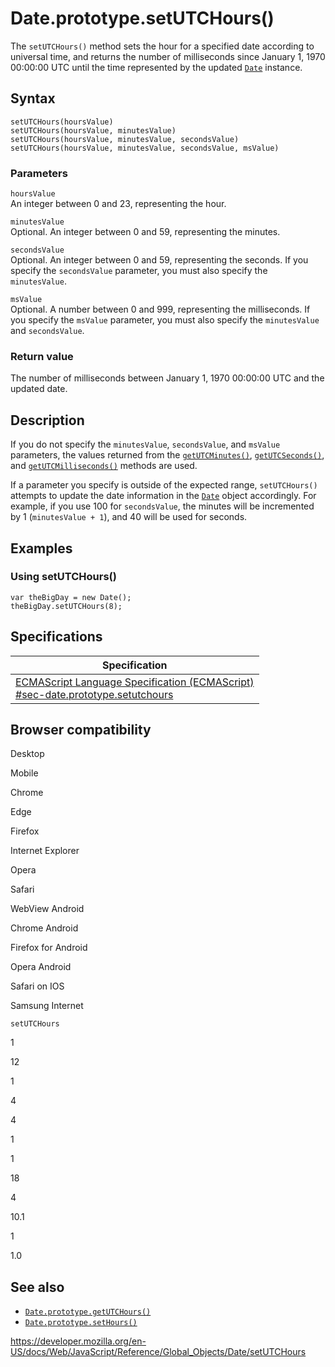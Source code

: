 Date.prototype.setUTCHours()
============================

The `setUTCHours()` method sets the hour for a specified date according to universal time, and returns the number of milliseconds since January 1, 1970 00:00:00 UTC until the time represented by the updated [`Date`](../date) instance.

Syntax
------

    setUTCHours(hoursValue)
    setUTCHours(hoursValue, minutesValue)
    setUTCHours(hoursValue, minutesValue, secondsValue)
    setUTCHours(hoursValue, minutesValue, secondsValue, msValue)

### Parameters

`hoursValue`  
An integer between 0 and 23, representing the hour.

`minutesValue`  
Optional. An integer between 0 and 59, representing the minutes.

`secondsValue`  
Optional. An integer between 0 and 59, representing the seconds. If you specify the `secondsValue` parameter, you must also specify the `minutesValue`.

`msValue`  
Optional. A number between 0 and 999, representing the milliseconds. If you specify the `msValue` parameter, you must also specify the `minutesValue` and `secondsValue`.

### Return value

The number of milliseconds between January 1, 1970 00:00:00 UTC and the updated date.

Description
-----------

If you do not specify the `minutesValue`, `secondsValue`, and `msValue` parameters, the values returned from the [`getUTCMinutes()`](getutcminutes), [`getUTCSeconds()`](getutcseconds), and [`getUTCMilliseconds()`](getutcmilliseconds) methods are used.

If a parameter you specify is outside of the expected range, `setUTCHours()` attempts to update the date information in the [`Date`](../date) object accordingly. For example, if you use 100 for `secondsValue`, the minutes will be incremented by 1 (`minutesValue + 1`), and 40 will be used for seconds.

Examples
--------

### Using setUTCHours()

    var theBigDay = new Date();
    theBigDay.setUTCHours(8);

Specifications
--------------

<table><thead><tr class="header"><th>Specification</th></tr></thead><tbody><tr class="odd"><td><a href="https://tc39.es/ecma262/#sec-date.prototype.setutchours">ECMAScript Language Specification (ECMAScript)<br />
<span class="small">#sec-date.prototype.setutchours</span></a></td></tr></tbody></table>

Browser compatibility
---------------------

Desktop

Mobile

Chrome

Edge

Firefox

Internet Explorer

Opera

Safari

WebView Android

Chrome Android

Firefox for Android

Opera Android

Safari on IOS

Samsung Internet

`setUTCHours`

1

12

1

4

4

1

1

18

4

10.1

1

1.0

See also
--------

-   [`Date.prototype.getUTCHours()`](getutchours)
-   [`Date.prototype.setHours()`](sethours)

<a href="https://developer.mozilla.org/en-US/docs/Web/JavaScript/Reference/Global_Objects/Date/setUTCHours" class="_attribution-link">https://developer.mozilla.org/en-US/docs/Web/JavaScript/Reference/Global_Objects/Date/setUTCHours</a>
